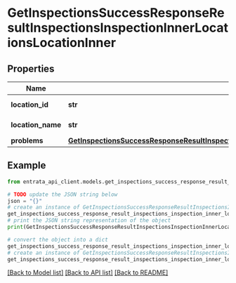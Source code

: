 # GetInspectionsSuccessResponseResultInspectionsInspectionInnerLocationsLocationInner


## Properties

Name | Type | Description | Notes
------------ | ------------- | ------------- | -------------
**location_id** | **str** | ID of the location | 
**location_name** | **str** | Name of the location | 
**problems** | [**GetInspectionsSuccessResponseResultInspectionsInspectionInnerLocationsLocationInnerProblems**](GetInspectionsSuccessResponseResultInspectionsInspectionInnerLocationsLocationInnerProblems.md) |  | 

## Example

```python
from entrata_api_client.models.get_inspections_success_response_result_inspections_inspection_inner_locations_location_inner import GetInspectionsSuccessResponseResultInspectionsInspectionInnerLocationsLocationInner

# TODO update the JSON string below
json = "{}"
# create an instance of GetInspectionsSuccessResponseResultInspectionsInspectionInnerLocationsLocationInner from a JSON string
get_inspections_success_response_result_inspections_inspection_inner_locations_location_inner_instance = GetInspectionsSuccessResponseResultInspectionsInspectionInnerLocationsLocationInner.from_json(json)
# print the JSON string representation of the object
print(GetInspectionsSuccessResponseResultInspectionsInspectionInnerLocationsLocationInner.to_json())

# convert the object into a dict
get_inspections_success_response_result_inspections_inspection_inner_locations_location_inner_dict = get_inspections_success_response_result_inspections_inspection_inner_locations_location_inner_instance.to_dict()
# create an instance of GetInspectionsSuccessResponseResultInspectionsInspectionInnerLocationsLocationInner from a dict
get_inspections_success_response_result_inspections_inspection_inner_locations_location_inner_from_dict = GetInspectionsSuccessResponseResultInspectionsInspectionInnerLocationsLocationInner.from_dict(get_inspections_success_response_result_inspections_inspection_inner_locations_location_inner_dict)
```
[[Back to Model list]](../README.md#documentation-for-models) [[Back to API list]](../README.md#documentation-for-api-endpoints) [[Back to README]](../README.md)


